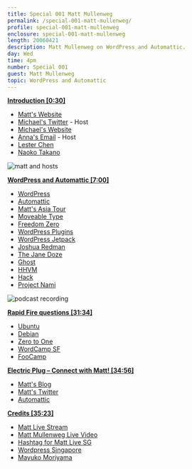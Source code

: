 ```yaml
---
title: Special 001 Matt Mullenweg
permalink: /special-001-matt-mullenweg/
profile: special-001-matt-mullenweg
enclosure: special-001-matt-mullenweg
length: 20060421
description: Matt Mullenweg on WordPress and Automattic.
day: Wed
time: 4pm
number: Special 001
guest: Matt Mullenweg
topic: WordPress and Automattic
---
```


**[Introduction [0:30]](#t=0:30)**

- [Matt's Website](http://ma.tt)
- [Michael's Twitter](http://www.twitter.com/coderkungfu) - Host
- [Michael's Website](http://coderkungfu.com)
- <a href="mailto:annaf@nus.edu.sg">Anna's Email<a/> - Host
- [Lester Chen](http://lesterchan.net/)
- [Naoko Takano](http://profiles.wordpress.org/nao)

![matt and hosts]({{site.url}}/img/special-001-podcast-crew.jpg)

**[WordPress and Automattic [7:00]](#t=7:00)**

- [WordPress](http://wordpress.com/)
- [Automattic](http://automattic.com/)
- [Matt's Asia Tour](http://torquemag.io/matt-mullenweg-touring-the-asia-pacific/)
- [Moveable Type](https://movabletype.org/)
- [Freedom Zero](https://web.archive.org/web/20060410125402/http://diveintomark.org/archives/2004/05/14/freedom-0)
- [WordPress Plugins](https://wordpress.org/plugins/)
- [WordPress Jetpack](http://jetpack.me/)
- [Joshua Redman](http://www.joshuaredman.com/)
- [The Jane Doze](https://soundcloud.com/thejanedoze)
- [Ghost](https://ghost.org/)
- [HHVM](http://hhvm.com/)
- [Hack](http://hacklang.org/)
- [Project Nami](http://projectnami.org/)

![podcast recording]({{site.url}}/img/special-001-recording.jpg)

**[Rapid Fire questions [31:34]](#t=31:34)**

- [Ubuntu](http://www.ubuntu.com/)
- [Debian](https://www.debian.org/)
- [Zero to One](http://zerotoonebook.com/)
- [WordCamp SF](http://2014.sf.wordcamp.org/)
- [FooCamp](http://en.wikipedia.org/wiki/Foo_Camp)

**[Electric Plug  – Connect with Matt! [34:56]](#t=34:56)**

- [Matt's Blog](http://ma.tt)
- [Matt's Twitter](http://www.twitter.com/photomatt)
- [Automattic](http://automattic.com/)

**[Credits [35:23]](#t=35:23)**

- [Matt Live Stream](http://bit.ly/mattlivesg)
- [Matt Mullenweg Live Video](http://www.youtube.com/watch?v=TrsjljDjJHI&index)
- [Hashtag for Matt Live SG](https://twitter.com/hashtag/mattinsg)
- [Wordpress Singapore](http://wpug.sg/)
- [Mayuko Moriyama](https://profiles.wordpress.org/mayukojpn/)
